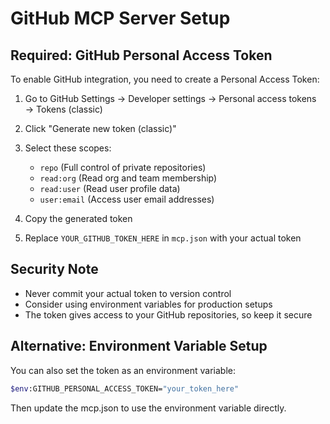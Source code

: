 # GitHub MCP Server Setup

## Required: GitHub Personal Access Token

To enable GitHub integration, you need to create a Personal Access Token:

1. Go to GitHub Settings → Developer settings → Personal access tokens → Tokens (classic)
2. Click "Generate new token (classic)"
3. Select these scopes:
   - `repo` (Full control of private repositories)
   - `read:org` (Read org and team membership)
   - `read:user` (Read user profile data)
   - `user:email` (Access user email addresses)

4. Copy the generated token
5. Replace `YOUR_GITHUB_TOKEN_HERE` in `mcp.json` with your actual token

## Security Note
- Never commit your actual token to version control
- Consider using environment variables for production setups
- The token gives access to your GitHub repositories, so keep it secure

## Alternative: Environment Variable Setup
You can also set the token as an environment variable:
```bash
$env:GITHUB_PERSONAL_ACCESS_TOKEN="your_token_here"
```

Then update the mcp.json to use the environment variable directly.
